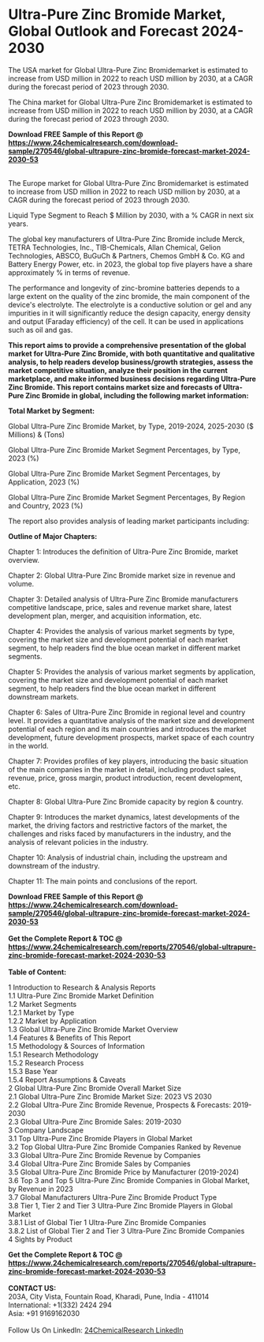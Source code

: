 <h1>Ultra-Pure Zinc Bromide Market, Global Outlook and Forecast 2024-2030</h1><p>The USA market for Global Ultra-Pure Zinc Bromidemarket is estimated to increase from USD million in 2022 to reach USD million by 2030, at a CAGR during the forecast period of 2023 through 2030.</p><p>
</p><p>The China market for Global Ultra-Pure Zinc Bromidemarket is estimated to increase from USD million in 2022 to reach USD million by 2030, at a CAGR during the forecast period of 2023 through 2030.</p><div><b>Download FREE Sample of this Report @ 
            <a href="https://www.24chemicalresearch.com/download-sample/270546/global-ultrapure-zinc-bromide-forecast-market-2024-2030-53">
            https://www.24chemicalresearch.com/download-sample/270546/global-ultrapure-zinc-bromide-forecast-market-2024-2030-53</a></b></div><br><p>
</p><p>The Europe market for Global Ultra-Pure Zinc Bromidemarket is estimated to increase from USD million in 2022 to reach USD million by 2030, at a CAGR during the forecast period of 2023 through 2030.</p><p>
Liquid Type Segment to Reach $ Million by 2030, with a % CAGR in next six years.</p><p>
The global key manufacturers of Ultra-Pure Zinc Bromide include Merck, TETRA Technologies, Inc., TIB-Chemicals, Allan Chemical, Gelion Technologies, ABSCO, BuGuCh &amp; Partners, Chemos GmbH &amp; Co. KG and Battery Energy Power, etc. in 2023, the global top five players have a share approximately % in terms of revenue.</p><p>
The performance and longevity of zinc-bromine batteries depends to a large extent on the quality of the zinc bromide, the main component of the device's electrolyte. The electrolyte is a conductive solution or gel and any impurities in it will significantly reduce the design capacity, energy density and output (Faraday efficiency) of the cell. It can be used in applications such as oil and gas.</p><p>
<strong>This report aims to provide a comprehensive presentation of the global market for Ultra-Pure Zinc Bromide, with both quantitative and qualitative analysis, to help readers develop business/growth strategies, assess the market competitive situation, analyze their position in the current marketplace, and make informed business decisions regarding Ultra-Pure Zinc Bromide. This report contains market size and forecasts of Ultra-Pure Zinc Bromide in global, including the following market information:</strong></p><p>
</p><p>
<strong>Total Market by Segment:</strong></p><p>
Global Ultra-Pure Zinc Bromide Market, by Type, 2019-2024, 2025-2030 ($ Millions) &amp; (Tons)</p><p>
Global Ultra-Pure Zinc Bromide Market Segment Percentages, by Type, 2023 (%)</p><p>
</p><p>
Global Ultra-Pure Zinc Bromide Market Segment Percentages, by Application, 2023 (%)</p><p>
</p><p>
Global Ultra-Pure Zinc Bromide Market Segment Percentages, By Region and Country, 2023 (%)</p><p>
</p><p>
The report also provides analysis of leading market participants including:</p><p>
</p><p>
</p><p>
</p><p><strong>Outline of Major Chapters:</strong></p><p>
</p><p>Chapter 1: Introduces the definition of Ultra-Pure Zinc Bromide, market overview.</p><p>
Chapter 2: Global Ultra-Pure Zinc Bromide market size in revenue and volume.</p><p>
Chapter 3: Detailed analysis of Ultra-Pure Zinc Bromide manufacturers competitive landscape, price, sales and revenue market share, latest development plan, merger, and acquisition information, etc.</p><p>
Chapter 4: Provides the analysis of various market segments by type, covering the market size and development potential of each market segment, to help readers find the blue ocean market in different market segments.</p><p>
Chapter 5: Provides the analysis of various market segments by application, covering the market size and development potential of each market segment, to help readers find the blue ocean market in different downstream markets.</p><p>
Chapter 6: Sales of Ultra-Pure Zinc Bromide in regional level and country level. It provides a quantitative analysis of the market size and development potential of each region and its main countries and introduces the market development, future development prospects, market space of each country in the world.</p><p>
Chapter 7: Provides profiles of key players, introducing the basic situation of the main companies in the market in detail, including product sales, revenue, price, gross margin, product introduction, recent development, etc.</p><p>
Chapter 8: Global Ultra-Pure Zinc Bromide capacity by region &amp; country.</p><p>
Chapter 9: Introduces the market dynamics, latest developments of the market, the driving factors and restrictive factors of the market, the challenges and risks faced by manufacturers in the industry, and the analysis of relevant policies in the industry.</p><p>
Chapter 10: Analysis of industrial chain, including the upstream and downstream of the industry.</p><p>
Chapter 11: The main points and conclusions of the report.</p><div><b>Download FREE Sample of this Report @ 
            <a href="https://www.24chemicalresearch.com/download-sample/270546/global-ultrapure-zinc-bromide-forecast-market-2024-2030-53">
            https://www.24chemicalresearch.com/download-sample/270546/global-ultrapure-zinc-bromide-forecast-market-2024-2030-53</a></b></div><br><div><b>Get the Complete Report & TOC @ 
            <a href="https://www.24chemicalresearch.com/reports/270546/global-ultrapure-zinc-bromide-forecast-market-2024-2030-53">
            https://www.24chemicalresearch.com/reports/270546/global-ultrapure-zinc-bromide-forecast-market-2024-2030-53</a></b></div><br>
            <b>Table of Content:</b><p>1 Introduction to Research & Analysis Reports<br />
    1.1 Ultra-Pure Zinc Bromide Market Definition<br />
    1.2 Market Segments<br />
        1.2.1 Market by Type<br />
        1.2.2 Market by Application<br />
    1.3 Global Ultra-Pure Zinc Bromide Market Overview<br />
    1.4 Features & Benefits of This Report<br />
    1.5 Methodology & Sources of Information<br />
        1.5.1 Research Methodology<br />
        1.5.2 Research Process<br />
        1.5.3 Base Year<br />
        1.5.4 Report Assumptions & Caveats<br />
2 Global Ultra-Pure Zinc Bromide Overall Market Size<br />
    2.1 Global Ultra-Pure Zinc Bromide Market Size: 2023 VS 2030<br />
    2.2 Global Ultra-Pure Zinc Bromide Revenue, Prospects & Forecasts: 2019-2030<br />
    2.3 Global Ultra-Pure Zinc Bromide Sales: 2019-2030<br />
3 Company Landscape<br />
    3.1 Top Ultra-Pure Zinc Bromide Players in Global Market<br />
    3.2 Top Global Ultra-Pure Zinc Bromide Companies Ranked by Revenue<br />
    3.3 Global Ultra-Pure Zinc Bromide Revenue by Companies<br />
    3.4 Global Ultra-Pure Zinc Bromide Sales by Companies<br />
    3.5 Global Ultra-Pure Zinc Bromide Price by Manufacturer (2019-2024)<br />
    3.6 Top 3 and Top 5 Ultra-Pure Zinc Bromide Companies in Global Market, by Revenue in 2023<br />
    3.7 Global Manufacturers Ultra-Pure Zinc Bromide Product Type<br />
    3.8 Tier 1, Tier 2 and Tier 3 Ultra-Pure Zinc Bromide Players in Global Market<br />
        3.8.1 List of Global Tier 1 Ultra-Pure Zinc Bromide Companies<br />
        3.8.2 List of Global Tier 2 and Tier 3 Ultra-Pure Zinc Bromide Companies<br />
4 Sights by Product</p><div><b>Get the Complete Report & TOC @ 
            <a href="https://www.24chemicalresearch.com/reports/270546/global-ultrapure-zinc-bromide-forecast-market-2024-2030-53">
            https://www.24chemicalresearch.com/reports/270546/global-ultrapure-zinc-bromide-forecast-market-2024-2030-53</a></b></div><br><b>CONTACT US:</b><br>
            203A, City Vista, Fountain Road, Kharadi, Pune, India - 411014<br>
            International: +1(332) 2424 294<br>
            Asia: +91 9169162030 <br><br>
            Follow Us On LinkedIn: <a href="https://www.linkedin.com/company/24chemicalresearch/">24ChemicalResearch LinkedIn</a>